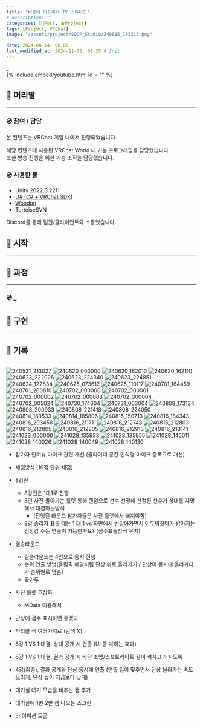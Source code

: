 ```yaml
---
title: "버종대 아프리카 TV 스튜디오"
# description: ""
categories: [📀Post, 🫐Project]
tags: [Project, VRChat]
image: "/assets/project/SOOP_Studio/240816_183313.png"

date: 2024-08-14. 00:00
last_modified_at: 2024-11-09. 08:35 # Init
---
```



_  
{% include embed/youtube.html id = "" %}

## 📀 머리말

---

### 💿 참여 / 담당

본 컨텐츠는 VRChat 게임 내에서 진행되었습니다.  

해당 컨텐츠에 사용된 VRChat World 내 기능 프로그래밍을 담당했습니다.  
또한 방송 진행을 위한 기능 조작을 담당했습니다.  

### 💿 사용한 툴

- Unity 2022.3.22f1
- [U# (C# + VRChat SDK)](https://udonsharp.docs.vrchat.com/)
- [Woodon](https://github.com/wrchat/Woodon)
- TortoiseSVN

Discord를 통해 팀원/클라이언트와 소통했습니다.  

## 📀 시작

---

## 📀 과정

---

### 💿 _

## 📀 구현

---

## 📀 기록

---
![240521_213027](/assets/project/SOOP_Studio/240521_213027.png)
![240620_000000](/assets/project/SOOP_Studio/240620_000000.png)
![240620_162010](/assets/project/SOOP_Studio/240620_162010.png)
![240620_162110](/assets/project/SOOP_Studio/240620_162110.png)
![240623_222026](/assets/project/SOOP_Studio/240623_222026.png)
![240623_224340](/assets/project/SOOP_Studio/240623_224340.png)
![240623_224851](/assets/project/SOOP_Studio/240623_224851.png)
![240624_122834](/assets/project/SOOP_Studio/240624_122834.png)
![240625_073612](/assets/project/SOOP_Studio/240625_073612.png)
![240625_110117](/assets/project/SOOP_Studio/240625_110117.png)
![240701_164459](/assets/project/SOOP_Studio/240701_164459.png)
![240701_200810](/assets/project/SOOP_Studio/240701_200810.png)
![240702_000000](/assets/project/SOOP_Studio/240702_000000.png)
![240702_000001](/assets/project/SOOP_Studio/240702_000001.png)
![240702_000002](/assets/project/SOOP_Studio/240702_000002.png)
![240702_000003](/assets/project/SOOP_Studio/240702_000003.png)
![240702_000004](/assets/project/SOOP_Studio/240702_000004.png)
![240702_005024](/assets/project/SOOP_Studio/240702_005024.png)
![240730_174604](/assets/project/SOOP_Studio/240730_174604.png)
![240731_063004](/assets/project/SOOP_Studio/240731_063004.png)
![240808_173134](/assets/project/SOOP_Studio/240808_173134.png)
![240808_200933](/assets/project/SOOP_Studio/240808_200933.png)
![240808_221418](/assets/project/SOOP_Studio/240808_221418.png)
![240808_224050](/assets/project/SOOP_Studio/240808_224050.png)
![240814_183533](/assets/project/SOOP_Studio/240814_183533.png)
![240814_185806](/assets/project/SOOP_Studio/240814_185806.png)
![240815_150713](/assets/project/SOOP_Studio/240815_150713.png)
![240816_184343](/assets/project/SOOP_Studio/240816_184343.png)
![240816_203456](/assets/project/SOOP_Studio/240816_203456.png)
![240816_211711](/assets/project/SOOP_Studio/240816_211711.png)
![240816_212748](/assets/project/SOOP_Studio/240816_212748.png)
![240816_212803](/assets/project/SOOP_Studio/240816_212803.png)
![240816_212805](/assets/project/SOOP_Studio/240816_212805.png)
![240816_212905](/assets/project/SOOP_Studio/240816_212905.png)
![240816_212913](/assets/project/SOOP_Studio/240816_212913.png)
![240816_213141](/assets/project/SOOP_Studio/240816_213141.png)
![241023_000000](/assets/project/SOOP_Studio/241023_000000.png)
![241028_135933](/assets/project/SOOP_Studio/241028_135933.png)
![241028_135955](/assets/project/SOOP_Studio/241028_135955.png)
![241028_140011](/assets/project/SOOP_Studio/241028_140011.png)
![241028_140026](/assets/project/SOOP_Studio/241028_140026.png)
![241028_140049](/assets/project/SOOP_Studio/241028_140049.png)
![241028_140130](/assets/project/SOOP_Studio/241028_140130.png)

- 참가자 인터뷰 마이크 관련 개선 (콜라이더 공간 인식형 마이크 증폭으로 개선)
- 채점방식 (10점 단위 채점)
- 8강전
  - 8강전은 1대1로 진행
  - 8인 사진 돌아가는 룰렛 통해 랜덤으로 선수 선정해 선정된 선수가 상대를 지명해서 대결하는방식
    - (진행된 라운드 참가자들은 사진 룰렛에서 빠져야함)
  - 8강 승리자 표출 때는 1 대 1 vs 화면에서 번갈아가면서 어두워졌다가 밝아지는 긴장감 주는 연출이 가능한가요? (점수표출방식 유지)
- 결승라운드
  - 결승라운드는 4인으로 동시 진행
  - 순위 연출 방법(올림픽 메달처럼 단상 위로 올라가기 / 단상이 동시에 올라가다가 순위별로 멈춤)
  - 꽃가루

- 사진 룰렛 추상화
  - MData 이용해서
- 단상에 점수 표시하면 좋겠다

- 파티클 색 여러가지로 (단색 X)
- 8강 1 VS 1 대결, 상대 공개 시 연출 (UI 쿵 박히는 효과)
- 8강 1 VS 1 대결, 결과 공개 시 바닥 조명/스포트라이트 같이 켜지고 꺼지도록
- 4강(최종), 결과 공개와 단상 동시에 연출 (연출 길이 맞추면서 단상 올라가는 속도 느리게, 단상 높이 지금보다 낮게)
- 대기실 대기 모습을 비추는 캠 추가
- 대기실에 1번 2번 캠 나오는 스크린

- 바 이미션 토글

